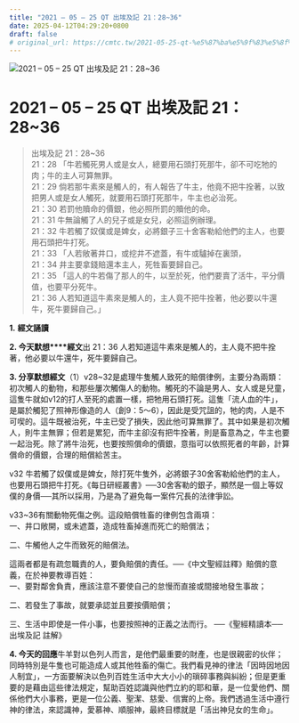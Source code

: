 ```yaml
---
title: "2021 – 05 – 25 QT 出埃及記 21：28~36"
date: 2025-04-12T04:29:20+0800
draft: false
# original_url: https://cmtc.tw/2021-05-25-qt-%e5%87%ba%e5%9f%83%e5%8f%8a%e8%a8%98-21%ef%bc%9a2836
---
```


![2021 – 05 – 25 QT 出埃及記 21：28~36](/images/qt.jpg   "2021 – 05 – 25 QT 出埃及記 21：28~36")

# 2021 – 05 – 25 QT 出埃及記 21：28~36

> 出埃及記 21：28~36  
> 21：28 「牛若觸死男人或是女人，總要用石頭打死那牛，卻不可吃牠的肉；牛的主人可算無罪。  
> 21：29 倘若那牛素來是觸人的，有人報告了牛主，他竟不把牛拴著，以致把男人或是女人觸死，就要用石頭打死那牛，牛主也必治死。  
> 21：30 若罰他贖命的價銀，他必照所罰的贖他的命。  
> 21：31 牛無論觸了人的兒子或是女兒，必照這例辦理。  
> 21：32 牛若觸了奴僕或是婢女，必將銀子三十舍客勒給他們的主人，也要用石頭把牛打死。  
> 21：33 「人若敞著井口，或挖井不遮蓋，有牛或驢掉在裏頭，  
> 21：34 井主要拿錢賠還本主人，死牲畜要歸自己。  
> 21：35 「這人的牛若傷了那人的牛，以至於死，他們要賣了活牛，平分價值，也要平分死牛。  
> 21：36 人若知道這牛素來是觸人的，主人竟不把牛拴著，他必要以牛還牛，死牛要歸自己。」

**1.** **經文誦讀**

**2. 今天默想****經文**出 21：36 人若知道這牛素來是觸人的，主人竟不把牛拴著，他必要以牛還牛，死牛要歸自己。

**3. 分享默想經文**（1）v28~32是處理牛隻觸人致死的賠償律例，主要分為兩類：初次觸人的動物，和那些屢次觸傷人的動物。觸死的不論是男人、女人或是兒童，這隻牛就如v12的打人至死的處置一樣，把牠用石頭打死。這隻「流人血的牛」，是屬於觸犯了照神形像造的人（創9：5～6），因此是受咒詛的，牠的肉，人是不可喫的。這牛既被治死，牛主已受了損失，因此他可算無罪了。其中如果是初次觸人，則牛主無罪；但若是累犯，而牛主卻沒有把牛拴著，則是畜意為之，牛主也要一起治死。除了將牛治死，也要按照償命的價銀，意指可以依照死者的年齡，計算償命的價銀，合理的賠償給苦主。

v32 牛若觸了奴僕或是婢女，除打死牛隻外，必將銀子30舍客勒給他們的主人，也要用石頭把牛打死。《每日研經叢書》──30舍客勒的銀子，顯然是一個上等奴僕的身價──其所以採用，乃是為了避免每一案件冗長的法律爭訟。

v33~36有關動物死傷之例。這段賠償牲畜的律例包含兩項：  
一、井口敞開，或未遮蓋，造成牲畜掉進而死亡的賠償法；

二、牛觸他人之牛而致死的賠償法。

這兩者都是有疏忽職責的人，要負賠償的責任。──《中文聖經註釋》賠償的意義，在於神要教導百姓：  
一、要對鄰舍負責，應該注意不要使自己的怠慢而直接或間接地發生事故；

二、若發生了事故，就要承認並且要按價賠償；

三、生活中即使是一件小事，也要按照神的正義之法而行。 ──《聖經精讀本──出埃及記 註解》

**4. 今天的回應**牛羊對以色列人而言，是他們最重要的財產，也是很親密的伙伴；同時特別是牛隻也可能造成人或其他牲畜的傷亡。我們看見神的律法「因時因地因人制宜」，一方面要解決以色列百姓生活中大大小小的瑣碎事務與糾紛；但是更重要的是藉由這些律法規定，幫助百姓認識與他們立約的耶和華，是一位愛他們、關係他們大小事務，更是一位公義、聖潔、慈愛、信實的上帝。我們透過生活中遵行神的律法，來認識神，愛慕神、順服神，最終目標就是「活出神兒女的生命」。